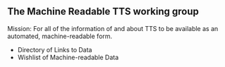 
## The Machine Readable TTS working group

Mission: For all of the information of and about TTS to be available as an automated, machine-readable form.  

* Directory of Links to Data
* Wishlist of Machine-readable Data

